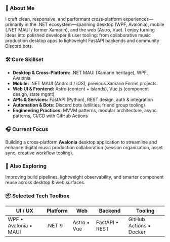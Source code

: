 ### 🚀 About Me
I craft clean, responsive, and performant cross‑platform experiences—primarily in the .NET ecosystem—spanning desktop (WPF, Avalonia), mobile (.NET MAUI / former Xamarin), and the web (Astro, Vue). I enjoy turning ideas into polished developer & user tooling: from collaborative music production desktop apps to lightweight FastAPI backends and community Discord bots.

### 🛠️ Core Skillset
- **Desktop & Cross‑Platform:** .NET MAUI (Xamarin heritage), WPF, Avalonia
- **Mobile:** .NET MAUI (Android / iOS), previous Xamarin Forms projects
- **Web UI & Frontend:** Astro (content + islands), Vue.js (component design, state mgmt)
- **APIs & Services:** FastAPI (Python), REST design, auth & integration
- **Automation & Bots:** Discord bots (utilities, friend group tooling)
- **Engineering Practices:** MVVM patterns, modular architecture, async patterns, CI/CD with GitHub Actions

### 🎧 Current Focus
Building a cross‑platform **Avalonia** desktop application to streamline and enhance digital music production collaboration (session organization, asset sync, creative workflow tooling).

### 🌱 Also Exploring
Improving build pipelines, lightweight observability, and smarter component reuse across desktop & web surfaces.

### 📦 Selected Tech Toolbox
| UI / UX | Platform | Web | Backend | Tooling |
|---------|----------|-----|---------|---------|
| WPF • Avalonia • MAUI | .NET 9 | Astro • Vue | FastAPI • REST | GitHub Actions • Docker |

<!---
JenBytes/JenBytes is a ✨ special ✨ repository because its `README.md` (this file) appears on your GitHub profile.
You can click the Preview link to take a look at your changes.
--->
